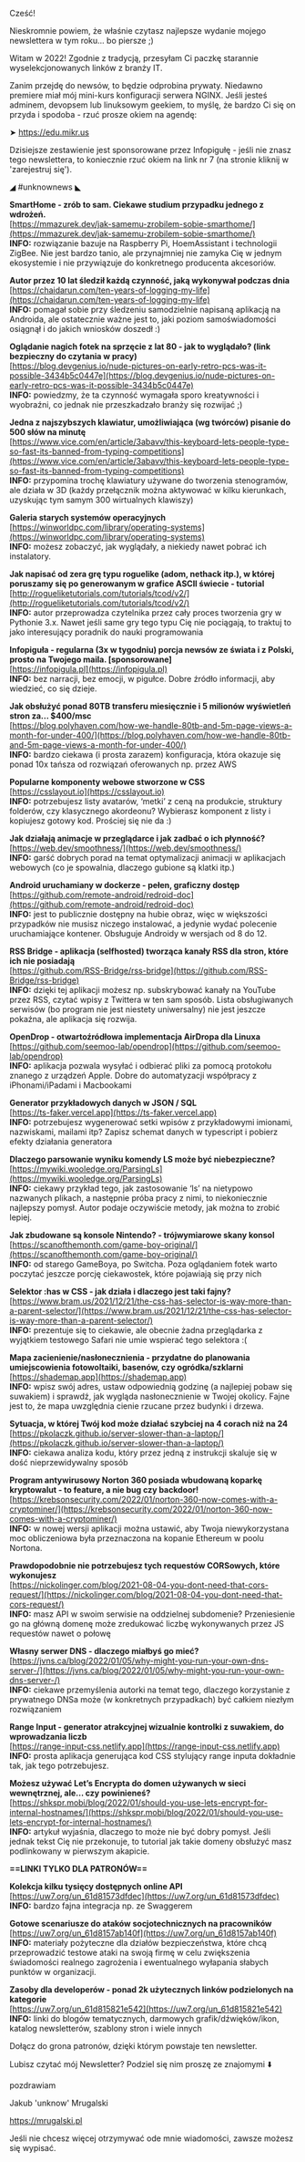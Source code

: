 Cześć!

Nieskromnie powiem, że właśnie czytasz najlepsze wydanie mojego newslettera w tym roku... bo piersze ;)

Witam w 2022! Zgodnie z tradycją, przesyłam Ci paczkę starannie wyselekcjonowanych linków z branży IT.

 

Zanim przejdę do newsów, to będzie odprobina prywaty. Niedawno premiere miał mój mini-kurs konfiguracji serwera NGINX. Jeśli jesteś adminem, devopsem lub linuksowym geekiem, to myślę, że bardzo Ci się on przyda i spodoba - rzuć prosze okiem na agendę:

➤ https://edu.mikr.us

 

Dzisiejsze zestawienie jest sponsorowane przez Infopigułę - jeśli nie znasz tego newslettera, to koniecznie rzuć okiem na link nr 7 (na stronie kliknij w 'zarejestruj się').

 

◢ #unknownews ◣

**SmartHome - zrób to sam. Ciekawe studium przypadku jednego z wdrożeń.**  
[https://mmazurek.dev/jak-samemu-zrobilem-sobie-smarthome/](https://mmazurek.dev/jak-samemu-zrobilem-sobie-smarthome/)  
**INFO:** rozwiązanie bazuje na Raspberry Pi, HoemAssistant i technologii ZigBee. Nie jest bardzo tanio, ale przynajmniej nie zamyka Cię w jednym ekosystemie i nie przywiązuje do konkretnego producenta akcesoriów.  

**Autor przez 10 lat śledził każdą czynność, jaką wykonywał podczas dnia**  
[https://chaidarun.com/ten-years-of-logging-my-life](https://chaidarun.com/ten-years-of-logging-my-life)  
**INFO:** pomagał sobie przy śledzeniu samodzielnie napisaną aplikacją na Androida, ale ostatecznie ważne jest to, jaki poziom samoświadomości osiągnął i do jakich wniosków doszedł :)  

**Oglądanie nagich fotek na sprzęcie z lat 80 - jak to wyglądało? (link bezpieczny do czytania w pracy)**  
[https://blog.devgenius.io/nude-pictures-on-early-retro-pcs-was-it-possible-3434b5c0447e](https://blog.devgenius.io/nude-pictures-on-early-retro-pcs-was-it-possible-3434b5c0447e)  
**INFO:** powiedzmy, że ta czynność wymagała sporo kreatywności i wyobraźni, co jednak nie przeszkadzało branży się rozwijać ;)  

**Jedna z najszybszych klawiatur, umożliwiająca (wg twórców) pisanie do 500 słów na minutę**  
[https://www.vice.com/en/article/3abavv/this-keyboard-lets-people-type-so-fast-its-banned-from-typing-competitions](https://www.vice.com/en/article/3abavv/this-keyboard-lets-people-type-so-fast-its-banned-from-typing-competitions)  
**INFO:** przypomina trochę klawiatury używane do tworzenia stenogramów, ale działa w 3D (każdy przełącznik można aktywować w kilku kierunkach, uzyskując tym samym 300 wirtualnych klawiszy)  

**Galeria starych systemów operacyjnych**  
[https://winworldpc.com/library/operating-systems](https://winworldpc.com/library/operating-systems)  
**INFO:** możesz zobaczyć, jak wyglądały, a niekiedy nawet pobrać ich instalatory.  

**Jak napisać od zera grę typu roguelike (adom, nethack itp.), w której poruszamy się po generowanym w grafice ASCII świecie - tutorial**  
[http://rogueliketutorials.com/tutorials/tcod/v2/](http://rogueliketutorials.com/tutorials/tcod/v2/)  
**INFO:** autor przeprowadza czytelnika przez cały proces tworzenia gry w Pythonie 3.x. Nawet jeśli same gry tego typu Cię nie pociągają, to traktuj to jako interesujący poradnik do nauki programowania  

**Infopiguła - regularna (3x w tygodniu) porcja newsów ze świata i z Polski, prosto na Twojego maila. [sponsorowane]**  
[https://infopigula.pl](https://infopigula.pl)  
**INFO:** bez narracji, bez emocji, w pigułce. Dobre źródło informacji, aby wiedzieć, co się dzieje.  

**Jak obsłużyć ponad 80TB transferu miesięcznie i 5 milionów wyświetleń stron za... $400/msc**  
[https://blog.polyhaven.com/how-we-handle-80tb-and-5m-page-views-a-month-for-under-400/](https://blog.polyhaven.com/how-we-handle-80tb-and-5m-page-views-a-month-for-under-400/)  
**INFO:** bardzo ciekawa (i prosta zarazem) konfiguracja, która okazuje się ponad 10x tańsza od rozwiązań oferowanych np. przez AWS  

**Popularne komponenty webowe stworzone w CSS**  
[https://csslayout.io](https://csslayout.io)  
**INFO:** potrzebujesz listy avatarów, &lsquo;metki&rsquo; z ceną na produkcie, struktury folderów, czy klasycznego akordeonu? Wybierasz komponent z listy i kopiujesz gotowy kod. Prościej się nie da :)  

**Jak działają animacje w przeglądarce i jak zadbać o ich płynność?**  
[https://web.dev/smoothness/](https://web.dev/smoothness/)  
**INFO:** garść dobrych porad na temat optymalizacji animacji w aplikacjach webowych (co je spowalnia, dlaczego gubione są klatki itp.)  

**Android uruchamiany w dockerze - pełen, graficzny dostęp**  
[https://github.com/remote-android/redroid-doc](https://github.com/remote-android/redroid-doc)  
**INFO:** jest to publicznie dostępny na hubie obraz, więc w większości przypadków nie musisz niczego instalować, a jedynie wydać polecenie uruchamiające kontener. Obsługuje Androidy w wersjach od 8 do 12.  

**RSS Bridge - aplikacja (selfhosted) tworząca kanały RSS dla stron, które ich nie posiadają**  
[https://github.com/RSS-Bridge/rss-bridge](https://github.com/RSS-Bridge/rss-bridge)  
**INFO:** dzięki tej aplikacji możesz np. subskrybować kanały na YouTube przez RSS, czytać wpisy z Twittera w ten sam sposób. Lista obsługiwanych serwisów (bo program nie jest niestety uniwersalny) nie jest jeszcze pokaźna, ale aplikacja się rozwija.  

**OpenDrop - otwartoźródłowa implementacja AirDropa dla Linuxa**  
[https://github.com/seemoo-lab/opendrop](https://github.com/seemoo-lab/opendrop)  
**INFO:** aplikacja pozwala wysyłać i odbierać pliki za pomocą protokołu znanego z urządzeń Apple. Dobre do automatyzacji współpracy z iPhonami/iPadami i Macbookami  

**Generator przykładowych danych w JSON / SQL**  
[https://ts-faker.vercel.app](https://ts-faker.vercel.app)  
**INFO:** potrzebujesz wygenerować setki wpisów z przykładowymi imionami, nazwiskami, mailami itp? Zapisz schemat danych w typescript i pobierz efekty działania generatora  

**Dlaczego parsowanie wyniku komendy LS może być niebezpieczne?**  
[https://mywiki.wooledge.org/ParsingLs](https://mywiki.wooledge.org/ParsingLs)  
**INFO:** ciekawy przykład tego, jak zastosowanie &lsquo;ls&rsquo; na nietypowo nazwanych plikach, a następnie próba pracy z nimi, to niekoniecznie najlepszy pomysł. Autor podaje oczywiście metody, jak można to zrobić lepiej.  

**Jak zbudowane są konsole Nintendo? - trójwymiarowe skany konsol**  
[https://scanofthemonth.com/game-boy-original/](https://scanofthemonth.com/game-boy-original/)  
**INFO:** od starego GameBoya, po Switcha. Poza oglądaniem fotek warto poczytać jeszcze porcję ciekawostek, które pojawiają się przy nich  

**Selektor :has w CSS - jak działa i dlaczego jest taki fajny?**  
[https://www.bram.us/2021/12/21/the-css-has-selector-is-way-more-than-a-parent-selector/](https://www.bram.us/2021/12/21/the-css-has-selector-is-way-more-than-a-parent-selector/)  
**INFO:** prezentuje się to ciekawie, ale obecnie żadna przeglądarka z wyjątkiem testowego Safari nie umie wspierać tego selektora :(  

**Mapa zacienienie/nasłonecznienia - przydatne do planowania umiejscowienia fotowoltaiki, basenów, czy ogródka/szklarni**  
[https://shademap.app](https://shademap.app)  
**INFO:** wpisz swój adres, ustaw odpowiednią godzinę (a najlepiej pobaw się suwakiem) i sprawdź, jak wygląda nasłonecznienie w Twojej okolicy. Fajne jest to, że mapa uwzględnia cienie rzucane przez budynki i drzewa.  

**Sytuacja, w której Twój kod może działać szybciej na 4 corach niż na 24**  
[https://pkolaczk.github.io/server-slower-than-a-laptop/](https://pkolaczk.github.io/server-slower-than-a-laptop/)  
**INFO:** ciekawa analiza kodu, który przez jedną z instrukcji skaluje się w dość nieprzewidywalny sposób  

**Program antywirusowy Norton 360 posiada wbudowaną koparkę kryptowalut - to feature, a nie bug czy backdoor!**  
[https://krebsonsecurity.com/2022/01/norton-360-now-comes-with-a-cryptominer/](https://krebsonsecurity.com/2022/01/norton-360-now-comes-with-a-cryptominer/)  
**INFO:** w nowej wersji aplikacji można ustawić, aby Twoja niewykorzystana moc obliczeniowa była przeznaczona na kopanie Ethereum w poolu Nortona.  

**Prawdopodobnie nie potrzebujesz tych requestów CORSowych, które wykonujesz**  
[https://nickolinger.com/blog/2021-08-04-you-dont-need-that-cors-request/](https://nickolinger.com/blog/2021-08-04-you-dont-need-that-cors-request/)  
**INFO:** masz API w swoim serwisie na oddzielnej subdomenie? Przeniesienie go na główną domenę może zredukować liczbę wykonywanych przez JS requestów nawet o połowę  

**Własny serwer DNS - dlaczego miałbyś go mieć?**  
[https://jvns.ca/blog/2022/01/05/why-might-you-run-your-own-dns-server-/](https://jvns.ca/blog/2022/01/05/why-might-you-run-your-own-dns-server-/)  
**INFO:** ciekawe przemyślenia autorki na temat tego, dlaczego korzystanie z prywatnego DNSa może (w konkretnych przypadkach) być całkiem niezłym rozwiązaniem  

**Range Input - generator atrakcyjnej wizualnie kontrolki z suwakiem, do wprowadzania liczb**  
[https://range-input-css.netlify.app](https://range-input-css.netlify.app)  
**INFO:** prosta aplikacja generująca kod CSS stylujący range inputa dokładnie tak, jak tego potrzebujesz.  

**Możesz używać Let&rsquo;s Encrypta do domen używanych w sieci wewnętrznej, ale... czy powinieneś?**  
[https://shkspr.mobi/blog/2022/01/should-you-use-lets-encrypt-for-internal-hostnames/](https://shkspr.mobi/blog/2022/01/should-you-use-lets-encrypt-for-internal-hostnames/)  
**INFO:** artykuł wyjaśnia, dlaczego to może nie być dobry pomysł. Jeśli jednak tekst Cię nie przekonuje, to tutorial jak takie domeny obsłużyć masz podlinkowany w pierwszym akapicie.  

**==LINKI TYLKO DLA PATRONÓW==**

**Kolekcja kilku tysięcy dostępnych online API**  
[https://uw7.org/un_61d81573dfdec](https://uw7.org/un_61d81573dfdec)  
**INFO:** bardzo fajna integracja np. ze Swaggerem  

**Gotowe scenariusze do ataków socjotechnicznych na pracowników**  
[https://uw7.org/un_61d8157ab140f](https://uw7.org/un_61d8157ab140f)  
**INFO:** materiały pożyteczne dla działów bezpieczeństwa, które chcą przeprowadzić testowe ataki na swoją firmę w celu zwiększenia świadomości realnego zagrożenia i ewentualnego wyłapania słabych punktów w organizacji.  

**Zasoby dla developerów - ponad 2k użytecznych linków podzielonych na kategorie**  
[https://uw7.org/un_61d815821e542](https://uw7.org/un_61d815821e542)  
**INFO:** linki do blogów tematycznych, darmowych grafik/dźwięków/ikon, katalog newsletterów, szablony stron i wiele innych  

 

Dołącz do grona patronów, dzięki którym powstaje ten newsletter.

 

Lubisz czytać mój Newsletter? Podziel się nim proszę ze znajomymi ⬇️ 

  

 
pozdrawiam

Jakub 'unknow' Mrugalski

https://mrugalski.pl

 
Jeśli nie chcesz więcej otrzymywać ode mnie wiadomości, zawsze możesz się wypisać.